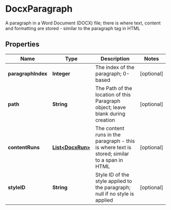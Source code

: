 

# DocxParagraph

A paragraph in a Word Document (DOCX) file; there is where text, content and formatting are stored - similar to the paragraph tag in HTML

## Properties

| Name | Type | Description | Notes |
|------------ | ------------- | ------------- | -------------|
|**paragraphIndex** | **Integer** | The index of the paragraph; 0-based |  [optional] |
|**path** | **String** | The Path of the location of this Paragraph object; leave blank during creation |  [optional] |
|**contentRuns** | [**List&lt;DocxRun&gt;**](DocxRun.md) | The content runs in the paragraph - this is where text is stored; similar to a span in HTML |  [optional] |
|**styleID** | **String** | Style ID of the style applied to the paragraph; null if no style is applied |  [optional] |



